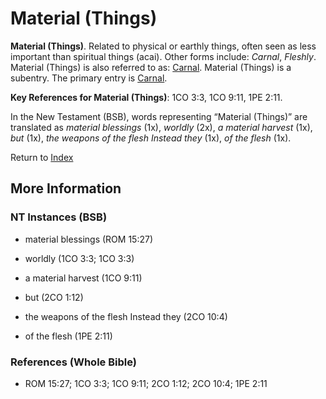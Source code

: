 # Material (Things)
**Material (Things)**. 
Related to physical or earthly things, often seen as less important than spiritual things (acai). 
Other forms include: 
*Carnal*, *Fleshly*. 
Material (Things) is also referred to as: 
[Carnal](Carnal.md). 
Material (Things) is a subentry. The primary entry is 
[Carnal](Carnal.md). 


**Key References for Material (Things)**: 
1CO 3:3, 1CO 9:11, 1PE 2:11. 




In the New Testament (BSB), words representing “Material (Things)” are translated as 
*material blessings* (1x), *worldly* (2x), *a material harvest* (1x), *but* (1x), *the weapons of the flesh Instead they* (1x), *of the flesh* (1x). 


Return to [Index](00-Index.md)

## More Information

### NT Instances (BSB)

* material blessings (ROM 15:27)

* worldly (1CO 3:3; 1CO 3:3)

* a material harvest (1CO 9:11)

* but (2CO 1:12)

* the weapons of the flesh Instead they (2CO 10:4)

* of the flesh (1PE 2:11)



### References (Whole Bible)

* ROM 15:27; 1CO 3:3; 1CO 9:11; 2CO 1:12; 2CO 10:4; 1PE 2:11



